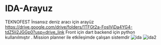 # IDA-Arayuz
TEKNOFEST İnsansız deniz aracı için arayüz
https://drive.google.com/drive/folders/1TFGt2a-FosIVjDa4YG4-tdZ5Ii2JGGp0?usp=drive_link
Front için dart backend için python kullanılmıştır . Mission planner ile etkileşimde çalışan sistemdir
![ida](https://github.com/user-attachments/assets/4258c46f-c386-4e54-a280-ae6ae39e8e69)
![ida2](https://github.com/user-attachments/assets/92840640-b38c-4aff-8951-1f7a2b014307)
